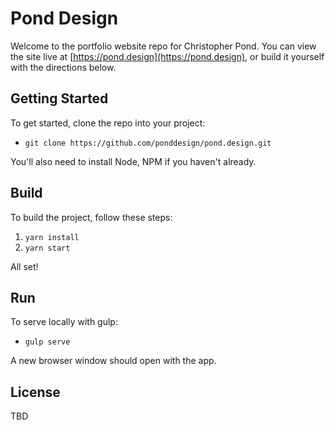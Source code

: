 # Pond Design

Welcome to the portfolio website repo for Christopher Pond. You can view the site live at [https://pond.design](https://pond.design), or build it yourself with the directions below.

## Getting Started

To get started, clone the repo into your project:

- `git clone https://github.com/ponddesign/pond.design.git`

You'll also need to install Node, NPM if you haven't already.

## Build

To build the project, follow these steps:

1. `yarn install`
2. `yarn start`

All set!

## Run

To serve locally with gulp:

- `gulp serve`

A new browser window should open with the app.

## License

TBD

